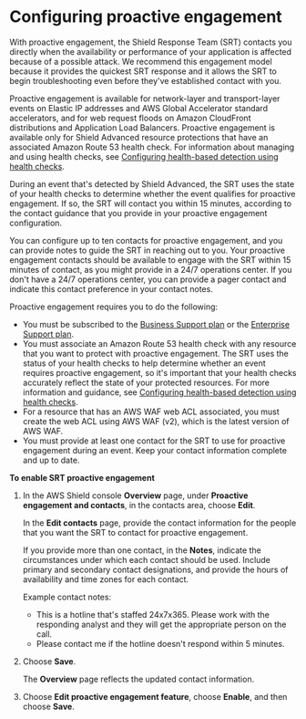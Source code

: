 # Configuring proactive engagement<a name="ddos-srt-proactive-engagement"></a>

With proactive engagement, the Shield Response Team \(SRT\) contacts you directly when the availability or performance of your application is affected because of a possible attack\. We recommend this engagement model because it provides the quickest SRT response and it allows the SRT to begin troubleshooting even before they've established contact with you\. 

Proactive engagement is available for network\-layer and transport\-layer events on Elastic IP addresses and AWS Global Accelerator standard accelerators, and for web request floods on Amazon CloudFront distributions and Application Load Balancers\. Proactive engagement is available only for Shield Advanced resource protections that have an associated Amazon Route 53 health check\. For information about managing and using health checks, see [Configuring health\-based detection using health checks](ddos-advanced-health-checks.md)\.

During an event that's detected by Shield Advanced, the SRT uses the state of your health checks to determine whether the event qualifies for proactive engagement\. If so, the SRT will contact you within 15 minutes, according to the contact guidance that you provide in your proactive engagement configuration\. 

You can configure up to ten contacts for proactive engagement, and you can provide notes to guide the SRT in reaching out to you\. Your proactive engagement contacts should be available to engage with the SRT within 15 minutes of contact, as you might provide in a 24/7 operations center\. If you don't have a 24/7 operations center, you can provide a pager contact and indicate this contact preference in your contact notes\.

Proactive engagement requires you to do the following: 
+ You must be subscribed to the [Business Support plan](https://aws.amazon.com/premiumsupport/business-support/) or the [Enterprise Support plan](https://aws.amazon.com/premiumsupport/enterprise-support/)\.
+ You must associate an Amazon Route 53 health check with any resource that you want to protect with proactive engagement\. The SRT uses the status of your health checks to help determine whether an event requires proactive engagement, so it's important that your health checks accurately reflect the state of your protected resources\. For more information and guidance, see [Configuring health\-based detection using health checks](ddos-advanced-health-checks.md)\.
+ For a resource that has an AWS WAF web ACL associated, you must create the web ACL using AWS WAF \(v2\), which is the latest version of AWS WAF\. 
+ You must provide at least one contact for the SRT to use for proactive engagement during an event\. Keep your contact information complete and up to date\. 

**To enable SRT proactive engagement**

1. In the AWS Shield console **Overview** page, under **Proactive engagement and contacts**, in the contacts area, choose **Edit**\.

   In the **Edit contacts** page, provide the contact information for the people that you want the SRT to contact for proactive engagement\. 

   If you provide more than one contact, in the **Notes**, indicate the circumstances under which each contact should be used\. Include primary and secondary contact designations, and provide the hours of availability and time zones for each contact\. 

   Example contact notes: 
   + This is a hotline that's staffed 24x7x365\. Please work with the responding analyst and they will get the appropriate person on the call\. 
   + Please contact me if the hotline doesn't respond within 5 minutes\.

1. Choose **Save**\. 

   The **Overview** page reflects the updated contact information\.

1. Choose **Edit proactive engagement feature**, choose **Enable**, and then choose **Save**\.